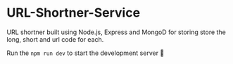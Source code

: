 # URL-Shortner-Service
URL shortner built using Node.js, Express and MongoD for storing store the long, short and url code for each.

Run the `npm run dev` to start the development server  🎉
